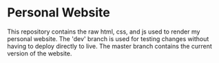 # Personal Website

This repository contains the raw html, css, and js used to render my personal website. The 'dev' branch is used for testing changes without having to deploy directly to live. The master branch contains the current version of the website.